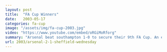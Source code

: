 ```yaml
---
layout: post
title:  "FA Cup Winners"
date:   2003-05-17
categories: fa-cup
image: "/assets/img/fa-cup-2003.jpg"
video: "https://www.youtube.com/embed/oRGiMoRforg"
summary: "Arsenal beat southampton 1-0 to secure their 9th FA Cup. An early Robert Pires goal secured the cup."
url: 2003/arsenal-2-1-sheffield-wednesday
---
```

